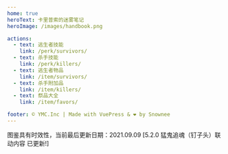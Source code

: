 ```yaml
---
home: true
heroText: 卡里普索的迷雾笔记
heroImage: /images/handbook.png

actions:
  - text: 逃生者技能
    link: /perk/survivors/
  - text: 杀手技能
    link: /perk/killers/
  - text: 逃生者物品
    link: /item/survivors/
  - text: 杀手附加品
    link: /item/killers/
  - text: 祭品大全
    link: /item/favors/

footer: ©️ YMC.Inc | Made with VuePress & ❤️ by Snownee
---
```


图鉴具有时效性，当前最后更新日期：2021.09.09
[5.2.0 猛鬼追魂（钉子头）联动内容 已更新!]
